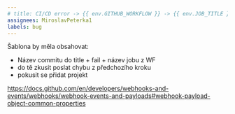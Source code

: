 ```yaml
---
# title: CI/CD error -> {{ env.GITHUB_WORKFLOW }} -> {{ env.JOB_TITLE }} 
assignees: MiroslavPeterka1
labels: bug
---
```

<!-- {{ env.BODY_TEXT }} -->


Šablona by měla obsahovat:
- Název commitu do title + fail + název jobu z WF
- do tě zkusit poslat chybu z předchozího kroku
- pokusit se přidat projekt

https://docs.github.com/en/developers/webhooks-and-events/webhooks/webhook-events-and-payloads#webhook-payload-object-common-properties
